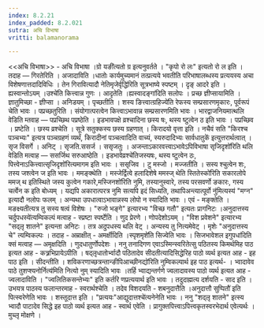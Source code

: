 ```yaml
---
index: 8.2.21
index_padded: 8.2.021
sutra: अचि विभाषा
vritti: balamanorama

---
```

<<अचि विभाषा>> - अचि विभाषा ।ग्रो यङी॑त्यतो ग्र इत्यनुवर्तते । "कृपो रो लः" इत्यतो रो ल इति । तदाह  —  गिरतेरिति । अजादाविति ।धातोः कार्यमुच्यमानं तत्प्रत्यये भवतीति परिभाषालब्धस्य प्रत्ययस्य अचा विशेषणात्तदादिविधिः । तेन गिरावित्यादौ नेतिमृजेर्वृद्धि॑रिति सूत्रभाष्ये स्पष्टम् । दृङ् आदरे इति । ह्यस्वान्तोऽयम् ।उश्चे॑ति कित्त्वान्न गुणः । आदृतेति ।ह्यस्वादङ्गा॑दिति सलोपः । प्रच्छ ज्ञीप्सायामिति । ज्ञातुमिच्छा - ज्ञीप्सा । अनिडयम् । पृच्छतीति । शस्य ङित्त्वात्ग्रहिज्ये॑ति रेफस्य सम्प्रसारणमृकारः, पूर्वरूपं चेति भावः । पप्रच्छतुरिति । संयोगात्परत्वेन कित्त्वाऽभावान्न सम्प्रसारणमिति भावः । भारद्वाजनियमात्थलि वेडिति म्तवाह  —  पप्रच्छिथ पप्रष्ठेति । इडभावपक्षे व्रश्चादिना छस्य षः, थस्य ष्टुत्वेन ठ इति भावः । पप्रच्छिव । प्रष्टेति । छस्य व्रश्चेति । सूत्रे सतुक्कस्य छस्य ग्रहणात् । किरादयो वृत्ता इति । नचैवं सति "किरश्च पञ्चभ्यः" इत्यत्र पञ्चग्रहणं व्यर्थं, किरादीनां पञ्चत्वादिति वाच्यं, स्यरुदादिभ्यः सार्वधातुके॑ इत्युत्तरार्थत्वात् । सृज विसर्गे । अनिट् । सृजति.ससर्ज । ससृजतुः । अजन्ताऽकारवत्त्वाऽभावेऽपिविभाषा सृजिदृशो॑रिति थलि वेडिति मत्वाह  —  ससर्जिथ सरुआष्ठेति । इडभावेव्रश्चे॑तिजस्यषः, थस्य ष्टुत्वेन ठः, पित्त्वेनाऽकित्त्वात्सृजिदृशो॑रित्यमागम इति भावः । ससृजिव । टु मस्जो । मज्जतीति । सस्य श्चुत्वेन शः, तस्य जश्त्वेन ज इति भावः । ममङ्क्थेति । मस्जेर्द्वित्वे हलादिशेषे ममस्ज् थेति स्तितेस्को॑रिति सकारलोपे ममज् थ इतिस्थिते जस्य कुत्वेन गकारे,मस्जिनशो॑रिति नुमि, तस्यानुस्वारे, तस्य परसवर्णो ङकारः, गस्य चर्त्वेन क इति बोध्यम् । यद्यपि अकारात्परत्र नुमि सत्यपि इदं सिध्यति, तथापिअन्त्यात्पूर्वो नु॑मित्यस्य॑ "मग्न" इत्यादौ नलोपः फलम् । अन्यथा उपधात्वाऽभावान्नस्य लोपो न स्यादिति भावः । एवं - मङ्क्तेति । मङक्ष्यतीत्यत्र तु सस्य षत्वं विशेषः । "रुजो भङ्गे" इत्यारभ्य "विच्छ गतौ" इत्यतः प्रागनिटः ।अनुदात्तस्य चर्दुपधस्ये॑त्यम्विकल्पं मत्वाह - स्प्रष्टा स्पर्ष्टेति । णुद प्रेरणे । णोपदेशोऽयम् । "विश प्रवेशने" इत्यारभ्य "सद्लृ शातने" इत्यन्ता अनिटः । तत्र अदुपधस्य थलि वेट् । अन्यस्य तु नित्यमेवेट् । मृशेः "अनुदात्तस्य चे" त्यम्विकल्पः । तदाह - अम्राक्षीत् - अमर्क्षीदिति ।स्पृशमृशे॑ति सिज्वेति भावः । सिजभावेशल इगुपधा॑दिति क्सं मत्वाह  — अमृक्षदिति । णुदधातुर्णोपदेशः । ननु तनादिगण एवाऽस्मिन्स्वरितेत्सु पठितस्य किमर्थमिह पाठ इत्यत आह - कत्र्रभिप्रायेऽपीति । षद्लृधातोर्भ्वादौ पठितादेव सीदतीत्यादिसिद्धेरिह पाठो व्यर्थ इत्यत आह - इह पाठ इति । सीदन्तीति । शविकरणाच्छत्रन्तान्ङीपिआच्छीनद्यो॑रिति नुम्विकल्पार्थ इह पाठ इत्यर्थ- । भ्वादावेव पाठे तुशप्श्यनोर्नित्य॑मिति नित्यो नुम् स्यादिति भावः ।तर्हि भ्वाद्यन्तर्गणे ज्वलादावस्य पाठो व्यर्थ इत्यत आह - ज्वलादाविति । "ज्वलितिकसन्तेभ्यः" इति कर्तरि णप्रत्ययार्थ इति भावः । तदुदाह्मत्य दर्शयति - साद इति । उभयत्र पाठस्य फलान्तरमाह - स्वरार्थश्चेति । तदेव विशदयति - शबनुदात्तैति ।अनुदात्तौ सुप्पितौ॑ इति पित्स्वरेणेति भावः । शस्तूदात्त इति । "प्रत्ययः"आद्युदात्तश्चे॑त्यनेनेति भावः । ननु "शद्लृ शातने" इत्स्य भ्वादौ पाटादेव सिद्धे इह पाठो व्यर्थ इत्यत आह - स्वार्थ एवेति । प्रागुक्तपित्त्वाऽपित्त्वकृतस्वरभेदार्थ एवेत्यर्थः । मुच्लृ मोक्षणे । 